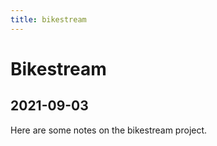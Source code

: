 ```yaml
---
title: bikestream
---
```


# Bikestream
## 2021-09-03
Here are some notes on the bikestream project.

